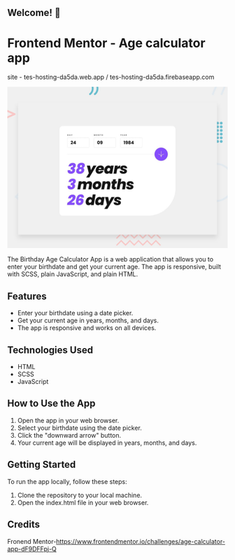 ## Welcome! 👋

# Frontend Mentor - Age calculator app

site - tes-hosting-da5da.web.app / tes-hosting-da5da.firebaseapp.com

![Design preview for the Age calculator app coding challenge](./design/desktop-preview.jpg)


The Birthday Age Calculator App is a web application that allows you to enter your birthdate and get your current age. The app is responsive, built with SCSS, plain JavaScript, and plain HTML.

## Features

- Enter your birthdate using a date picker.
- Get your current age in years, months, and days.
- The app is responsive and works on all devices.

## Technologies Used

- HTML
- SCSS
- JavaScript

## How to Use the App

1. Open the app in your web browser.
2. Select your birthdate using the date picker.
3. Click the "downward arrow" button.
4. Your current age will be displayed in years, months, and days.

## Getting Started

To run the app locally, follow these steps:

1. Clone the repository to your local machine.
2. Open the index.html file in your web browser.

## Credits

Fronend Mentor-https://www.frontendmentor.io/challenges/age-calculator-app-dF9DFFpj-Q

